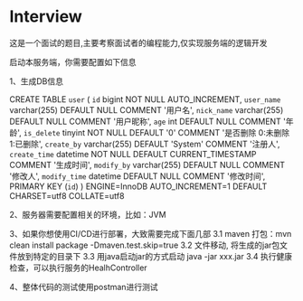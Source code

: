 # Interview
这是一个面试的题目,主要考察面试者的编程能力,仅实现服务端的逻辑开发

启动本服务端，你需要配置如下信息

1、生成DB信息

CREATE TABLE `user` (
  `id` bigint NOT NULL AUTO_INCREMENT,
  `user_name` varchar(255) DEFAULT NULL COMMENT '用户名',
  `nick_name` varchar(255) DEFAULT NULL COMMENT '用户昵称',
  `age` int DEFAULT NULL COMMENT '年龄',
  `is_delete` tinyint NOT NULL DEFAULT '0' COMMENT '是否删除  0:未删除  1:已删除',
  `create_by` varchar(255) DEFAULT 'System' COMMENT '注册人',
  `create_time` datetime NOT NULL DEFAULT CURRENT_TIMESTAMP COMMENT '生成时间',
  `modify_by` varchar(255) DEFAULT NULL COMMENT '修改人',
  `modify_time` datetime DEFAULT NULL COMMENT '修改时间',
  PRIMARY KEY (`id`)
) ENGINE=InnoDB AUTO_INCREMENT=1 DEFAULT CHARSET=utf8 COLLATE=utf8

2、服务器需要配置相关的环境，比如：JVM

3、如果你想使用CI/CD进行部署，大致需要完成下面几部
    3.1 maven 打包：mvn clean install package -Dmaven.test.skip=true
    3.2 文件移动, 将生成的jar包文件放到特定的目录下
    3.3 用java启动jar的方式启动 java -jar xxx.jar
    3.4 执行健康检查，可以执行服务的HealhController
  
 4、整体代码的测试使用postman进行测试
 
